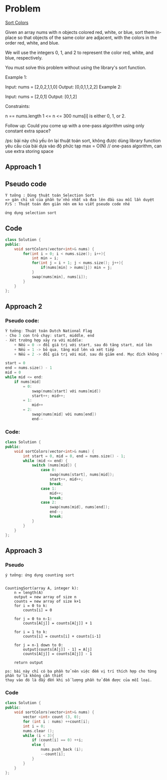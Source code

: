 # Problem
[Sort Colors](https://leetcode.com/problems/sort-colors/description/)

Given an array nums with n objects colored red, white, or blue, sort them in-place so that objects of the same color are adjacent, with the colors in the order red, white, and blue.

We will use the integers 0, 1, and 2 to represent the color red, white, and blue, respectively.

You must solve this problem without using the library's sort function.

 

Example 1:

Input: nums = [2,0,2,1,1,0]
Output: [0,0,1,1,2,2]
Example 2:

Input: nums = [2,0,1]
Output: [0,1,2]
 

Constraints:

n == nums.length
1 <= n <= 300
nums[i] is either 0, 1, or 2.
 

Follow up: Could you come up with a one-pass algorithm using only constant extra space?

/ps: bài này chủ yếu ôn lại thuật toán sort, không được dùng library function
yêu cầu của bài dựa vào độ phức tạp max = O(N) // one-pass algorithm, can use extra storing space
## Approach 1

## Pseudo code

```
Ý tưởng : Dùng thuật toán Selection Sort
=> gán chỉ số của phần tử nhỏ nhất và đưa lên đầu sau mỗi lần duyệt
P/S : Thuật toán đơn giản nên em ko viết pseudo code nhé

ứng dụng selection sort

```
## Code

```cpp
class Solution {
public:
    void sortColors(vector<int>& nums) {
        for(int i = 0; i < nums.size(); i++){
            int min = i;
            for(int j = i + 1; j < nums.size(); j++){
                if(nums[min] > nums[j]) min = j; 
            }
            swap(nums[min], nums[i]);
        }
    }
};

```

## Approach 2

### Pseudo code:

```cpp
Ý tưởng: Thuật toán Dutch National Flag
- Cho 3 con trỏ chạy: start, middle, end
- Xét trường hợp xảy ra với middle:
    + Nếu = 0 -> đổi giá trị với start, sau đó tăng start, mid lên
    + Nếu = 1 -> bỏ qua, tăng mid lên và xét tiếp
    + Nếu = 2 -> đổi giá trị với mid, sau đó giảm end. Mục đích không tăng middle để cho end đi tới giá trị != 2 để lấy giá trị 2 của middle thay vào chỗ end != 2

start = 0
end = nums.size() - 1
mid = 0
while mid <= end:
    if nums[mid]
        = 0:
            swap(nums[start] với nums[mid])
            start++; mid++;
        = 1:
            mid++
        = 2:
            swap(nums[mid] với nums[end])
            end--
```
### Code:
```cpp
class Solution {
public:
    void sortColors(vector<int>& nums) {
        int start = 0, mid = 0, end = nums.size() - 1;
        while (mid <= end) {
            switch (nums[mid]) {
                case 0:
                    swap(nums[start], nums[mid]);
                    start++, mid++;
                    break;
                case 1:
                    mid++;
                    break;
                case 2:
                    swap(nums[mid], nums[end]);
                    end--;
                    break;
            }
        }
    }
};
```

## Approach 3
### Pseudo
```
ý tưởng: ứng dụng counting sort


CountingSort(array A, integer k):
    n = length(A)
    output = new array of size n
    counts = new array of size k+1
    for i = 0 to k:
        counts[i] = 0

    for j = 0 to n-1:
        counts[A[j]] = counts[A[j]] + 1

    for i = 1 to k:
        counts[i] = counts[i] + counts[i-1]

    for j = n-1 down to 0:
        output[counts[A[j]] - 1] = A[j]
        counts[A[j]] = counts[A[j]] - 1

    return output

ps: bài này chỉ có ba phần tử nên việc đếm vị trí thích hợp cho từng phần tử là không cần thiết
thay vào đó là đẩy đến khi số lượng phần tử đếm được của mỗi loại.
```

### Code
```cpp
class Solution {
public:
    void sortColors(vector<int>& nums) {
        vector <int> count (3, 0);
        for (int i : nums) ++count[i];
        int i = 0;
        nums.clear ();
        while (i < 3){
            if (count[i] == 0) ++i;
            else {
                nums.push_back (i);
                --count[i];
            }
        }
    }
};

